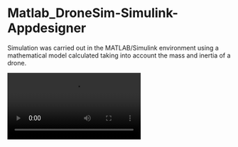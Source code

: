 # Matlab_DroneSim-Simulink-Appdesigner
 Simulation was carried out in the MATLAB/Simulink environment using a mathematical model calculated taking into account the mass and inertia of a drone.

<video controls src="MATLAB App 2024-10-23 20-33-32.mp4" title="Title"></video>